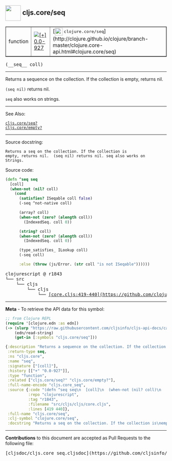 ## <img width="48px" valign="middle" src="http://i.imgur.com/Hi20huC.png"> cljs.core/seq

 <table border="1">
<tr>

<td>function</td>
<td><a href="https://github.com/cljsinfo/cljs-api-docs/tree/0.0-927"><img valign="middle" alt="[+] 0.0-927" src="https://img.shields.io/badge/+-0.0--927-lightgrey.svg"></a> </td>
<td>
[<img height="24px" valign="middle" src="http://i.imgur.com/1GjPKvB.png"> <samp>clojure.core/seq</samp>](http://clojure.github.io/clojure/branch-master/clojure.core-api.html#clojure.core/seq)
</td>
</tr>
</table>

 <samp>
(__seq__ coll)<br>
</samp>

---

Returns a sequence on the collection. If the collection is empty, returns nil.

`(seq nil)` returns nil.

`seq` also works on strings.

---


See Also:

[`cljs.core/seq?`](cljs.core_seqQMARK.md)<br>
[`cljs.core/empty?`](cljs.core_emptyQMARK.md)<br>

---

Source docstring:

```
Returns a seq on the collection. If the collection is
empty, returns nil.  (seq nil) returns nil. seq also works on
Strings.
```

Source code:

```clj
(defn ^seq seq
  [coll]
  (when-not (nil? coll)
    (cond
      (satisfies? ISeqable coll false)
      (-seq ^not-native coll)

      (array? coll)
      (when-not (zero? (alength coll))
        (IndexedSeq. coll 0))

      (string? coll)
      (when-not (zero? (alength coll))
        (IndexedSeq. coll 0))

      (type_satisfies_ ILookup coll)
      (-seq coll)

      :else (throw (js/Error. (str coll "is not ISeqable"))))))
```

 <pre>
clojurescript @ r1843
└── src
    └── cljs
        └── cljs
            └── <ins>[core.cljs:419-440](https://github.com/clojure/clojurescript/blob/r1843/src/cljs/cljs/core.cljs#L419-L440)</ins>
</pre>


---

__Meta__ - To retrieve the API data for this symbol:

```clj
;; from Clojure REPL
(require '[clojure.edn :as edn])
(-> (slurp "https://raw.githubusercontent.com/cljsinfo/cljs-api-docs/catalog/cljs-api.edn")
    (edn/read-string)
    (get-in [:symbols "cljs.core/seq"]))
```

```clj
{:description "Returns a sequence on the collection. If the collection is empty, returns nil.\n\n`(seq nil)` returns nil.\n\n`seq` also works on strings.",
 :return-type seq,
 :ns "cljs.core",
 :name "seq",
 :signature ["[coll]"],
 :history [["+" "0.0-927"]],
 :type "function",
 :related ["cljs.core/seq?" "cljs.core/empty?"],
 :full-name-encode "cljs.core_seq",
 :source {:code "(defn ^seq seq\n  [coll]\n  (when-not (nil? coll)\n    (cond\n      (satisfies? ISeqable coll false)\n      (-seq ^not-native coll)\n\n      (array? coll)\n      (when-not (zero? (alength coll))\n        (IndexedSeq. coll 0))\n\n      (string? coll)\n      (when-not (zero? (alength coll))\n        (IndexedSeq. coll 0))\n\n      (type_satisfies_ ILookup coll)\n      (-seq coll)\n\n      :else (throw (js/Error. (str coll \"is not ISeqable\"))))))",
          :repo "clojurescript",
          :tag "r1843",
          :filename "src/cljs/cljs/core.cljs",
          :lines [419 440]},
 :full-name "cljs.core/seq",
 :clj-symbol "clojure.core/seq",
 :docstring "Returns a seq on the collection. If the collection is\nempty, returns nil.  (seq nil) returns nil. seq also works on\nStrings."}

```

---

__Contributions__ to this document are accepted as Pull Requests to the following file:

 <pre>
[cljsdoc/cljs.core_seq.cljsdoc](https://github.com/cljsinfo/cljs-api-docs/blob/master/cljsdoc/cljs.core_seq.cljsdoc)
</pre>

